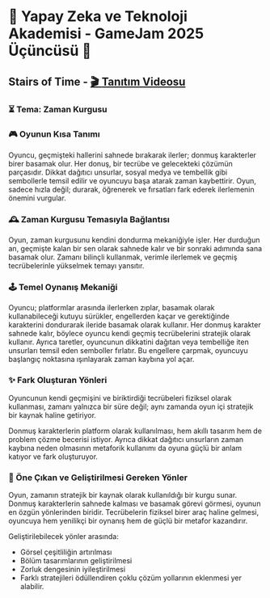 # 🧩 Yapay Zeka ve Teknoloji Akademisi - GameJam 2025 Üçüncüsü 🥉  
## Stairs of Time - [🎬 **Tanıtım Videosu**](https://youtu.be/96dg9Zw9ghQ)

### ⏳ Tema: Zaman Kurgusu

### 🎮 Oyunun Kısa Tanımı
Oyuncu, geçmişteki hallerini sahnede bırakarak ilerler; donmuş karakterler birer basamak olur. Her donuş, bir tecrübe ve gelecekteki çözümün parçasıdır. Dikkat dağıtıcı unsurlar, sosyal medya ve tembellik gibi sembollerle temsil edilir ve oyuncuyu başa atarak zaman kaybettirir. Oyun, sadece hızla değil; durarak, öğrenerek ve fırsatları fark ederek ilerlemenin önemini vurgular.

### 🕰️ Zaman Kurgusu Temasıyla Bağlantısı
Oyun, zaman kurgusunu kendini dondurma mekaniğiyle işler. Her durduğun an, geçmişte kalan bir sen olarak sahnede kalır ve bir sonraki adımında sana basamak olur. Zamanı bilinçli kullanmak, verimle ilerlemek ve geçmiş tecrübelerinle yükselmek temayı yansıtır.

### 🕹️ Temel Oynanış Mekaniği
Oyuncu; platformlar arasında ilerlerken zıplar, basamak olarak kullanabileceği kutuyu sürükler, engellerden kaçar ve gerektiğinde karakterini dondurarak ileride basamak olarak kullanır. Her donmuş karakter sahnede kalır, böylece oyuncu kendi geçmiş tecrübelerini stratejik olarak kullanır.
Ayrıca taretler, oyuncunun dikkatini dağıtan veya tembelliğe iten unsurları temsil eden semboller fırlatır. Bu engellere çarpmak, oyuncuyu başlangıç noktasına ışınlayarak zaman kaybına yol açar.

### ✨ Fark Oluşturan Yönleri
Oyuncunun kendi geçmişini ve biriktirdiği tecrübeleri fiziksel olarak kullanması, zamanı yalnızca bir süre değil; aynı zamanda oyun içi stratejik bir kaynak haline getiriyor.

Donmuş karakterlerin platform olarak kullanılması, hem akıllı tasarım hem de problem çözme becerisi istiyor. Ayrıca dikkat dağıtıcı unsurların zaman kaybına neden olmasının metaforik kullanımı da oyuna güçlü bir anlam katıyor ve fark oluşturuyor.

### 🔧 Öne Çıkan ve Geliştirilmesi Gereken Yönler
Oyun, zamanın stratejik bir kaynak olarak kullanıldığı bir kurgu sunar. Donmuş karakterlerin sahnede kalması ve basamak görevi görmesi, oyunun en özgün yönlerinden biridir. Tecrübelerin fiziksel birer araç haline gelmesi, oyuncuya hem yenilikçi bir oynanış hem de güçlü bir metafor kazandırır.

Geliştirilebilecek yönler arasında:
- Görsel çeşitliliğin artırılması  
- Bölüm tasarımlarının geliştirilmesi  
- Zorluk dengesinin iyileştirilmesi  
- Farklı stratejileri ödüllendiren çoklu çözüm yollarının eklenmesi yer alabilir.
